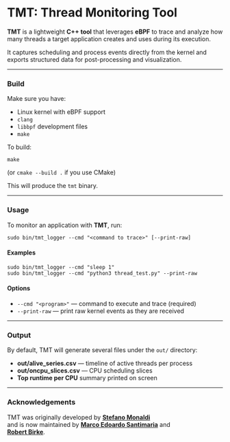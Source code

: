 # TMT: Thread Monitoring Tool

**TMT** is a lightweight **C++ tool** that leverages **eBPF** to trace and analyze how many threads a target application creates and uses during its execution.

It captures scheduling and process events directly from the kernel and exports structured data for post-processing and visualization.

---

### Build

Make sure you have:
- Linux kernel with eBPF support
- `clang`
- `libbpf` development files
- `make`

To build:

    make

(or `cmake --build .` if you use CMake)

This will produce the `tmt` binary.

---

### Usage

To monitor an application with **TMT**, run:

    sudo bin/tmt_logger --cmd "<command to trace>" [--print-raw]

#### Examples

    sudo bin/tmt_logger --cmd "sleep 1"
    sudo bin/tmt_logger --cmd "python3 thread_test.py" --print-raw

#### Options
- `--cmd "<program>"` — command to execute and trace (required)
- `--print-raw` — print raw kernel events as they are received

---

### Output

By default, TMT will generate several files under the `out/` directory:

- **out/alive_series.csv** — timeline of active threads per process
- **out/oncpu_slices.csv** — CPU scheduling slices
- **Top runtime per CPU** summary printed on screen

---

### Acknowledgements

TMT was originally developed by [**Stefano Monaldi**](https://www.linkedin.com/in/stefano-monaldi-0a9553296/)  
and is now maintained by [**Marco Edoardo Santimaria**](https://alpha.di.unito.it/marco-santimaria/) and  
[**Robert Birke**](https://alpha.di.unito.it/robert-rene-maria-birke/).
